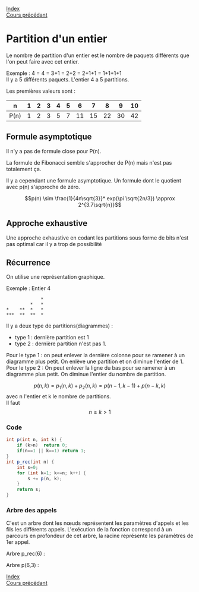 <script type="text/javascript" src="https://cdnjs.cloudflare.com/ajax/libs/mathjax/2.7.7/latest.js?config=TeX-MML-AM_CHTML"></script>
<script src="https://cdnjs.cloudflare.com/ajax/libs/viz.js/2.1.2/viz.js"></script>
<script src="https://cdnjs.cloudflare.com/ajax/libs/viz.js/2.1.2/full.render.js"></script>
<script>var viz = new Viz();</script>

[Index](./index.md)  
[Cours précédant](./cours_2.md)

# Partition d'un entier

Le nombre de partition d'un entier est le nombre de paquets différents que l'on peut faire avec cet entier.

Exemple : 4 = 4 = 3+1 = 2+2 = 2+1+1 = 1+1+1+1  
Il y a 5 différents paquets. L'entier 4 a 5 partitions.

Les premières valeurs sont :

|n|1|2|3|4|5|6|7|8|9|10|
|-|-|-|-|-|-|-|-|-|-|-|
|P(n)|1|2|3|5|7|11|15|22|30|42|

## Formule asymptotique

Il n'y a pas de formule close pour P(n).

La formule de Fibonacci semble s'approcher de P(n) mais n'est pas totalement ça.

Il y a cependant une formule asymptotique. Un formule dont le quotient avec p(n) s'approche de zéro.

$$p(n) \sim \frac{1}{4n\sqrt{3}}* exp(\pi \sqrt{2n/3}) \approx 2^{3.7\sqrt{n}}$$

## Approche exhaustive

Une approche exhaustive en codant les partitions sous forme de bits n'est pas optimal car il y a trop de possibilité

## Récurrence

On utilise une représentation graphique.

Exemple : Entier 4
```
             *
         *   *
*    **  *   *
***  **  **  *
```

Il y a deux type de partitions(diagrammes) :
- type 1 : dernière partition est 1
- type 2 : dernière partition n'est pas 1.

Pour le type 1 : on peut enlever la dernière colonne pour se ramener à un diagramme plus petit. On enlève une partition et on diminue l'entier de 1.  
Pour le type 2 : On peut enlever la ligne du bas pour se ramener à un diagramme plus petit. On diminue l'entier du nombre de partition.

$$p(n,k) = p_1(n,k) + p_2(n,k) = p(n-1,k-1)+p(n-k, k)$$
avec n l'entier et k le nombre de partitions.  
Il faut $$n \ge k > 1$$

### Code

```java
int p(int n, int k) {
	if (k>n)  return 0;
	if(n==1 || k==1) return 1;
}
int p_rec(int n) {
	int s=0;
	for (int k=1; k<=n; k++) {
		s += p(n, k);
	}
	return s;
}
```

### Arbre des appels

C'est un arbre dont les nœuds représentent les paramètres d'appels et les fils les différents appels. L'exécution de la fonction correspond à un parcours en profondeur de cet arbre, la racine représente les paramètres de 1er appel.

Arbre p_rec(6) :

<div id="prec6"></div>
<script>
viz.renderSVGElement(` 
	digraph p_rec_6 {
		node [shape=none];
		graph [tooltip="p_rec(6)"];
		
		0 -> {1 2 3 4 5 6};
		
		0[label="6"]; 1[label="(6,1)"]; 2[label="(6,2)"]; 3[label="(6,3)"]; 4[label="(6,4)"]; 5[label="(6,5)"]; 6[label="(6,5)"];
	}
`).then(elem => document.getElementById("prec6").appendChild(elem)).catch(error=> console.log(error));
</script>

Arbre p(6,3) :
<div id="p63"></div>
<script>
viz.renderSVGElement(` 
	ddigraph p_6_3 {
		node [shape=none];
		graph [tooltip="p(6,3)"];
		
		A -> {B C};
		B -> {D E};
		E -> {F G};
		
		A[label="(6,3)"]; B[label="(5,2)"]; C[label="(5,3)"]; D[label="(4,1)"]; E[label="(3,2)"]; F[label="(2,1)"]; G[label="(1,2)"];
	}
`).then(elem => document.getElementById("p63").appendChild(elem)).catch(error=> console.log(error));
</script>

[Index](./index.md)  
[Cours précédant](./cours_2.md)
